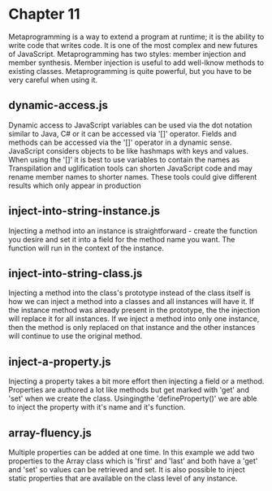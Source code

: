 # Chapter 11
Metaprogramming is a way to extend a program at runtime; it is the ability to write code that writes code. It is one of the most complex and new futures of JavaScript. Metaprogramming has two styles: member injection and member synthesis. Member injection is useful to add well-lknow methods to existing classes. Metaprogramming is quite powerful, but you have to be very careful when using it.

## dynamic-access.js
Dynamic access to JavaScript variables can be used via the dot notation similar to Java, C# or it can be accessed via '[]' operator. Fields and methods can be accessed via the '[]' operator in a dynamic sense. JavaScript considers objects to be like hashmaps with keys and values. When using the '[]' it is best to use variables to contain the names as Transpilation and uglification tools can shorten JavaScript code and may rename member names to shorter names. These tools could give different results which only appear in production

## inject-into-string-instance.js
Injecting a method into an instance is straightforward - create the function you desire and set it into a field for the method name you want. The function will run in the context of the instance.

## inject-into-string-class.js
Injecting a method into the class's prototype instead of the class itself is how we can inject a method into a classes and all instances will have it. If the instance method was already present in the prototype, the the injection will replace it for all instances. If we inject a method into only one instance, then the method is only replaced on that instance and the other instances will continue to use the original method.

## inject-a-property.js
Injecting a property takes a bit more effort then injecting a field or a method. Properties are authored a lot like methods but get marked with 'get' and 'set' when we create the class. Usingingthe 'defineProperty()' we are able to inject the property with it's name and it's function.

## array-fluency.js
Multiple properties can be added at one time. In this example we add two properties to the Array class which is 'first' and 'last' and both have a 'get' and 'set' so values can be retrieved and set. It is also possible to inject static properties that are available on the class level of any instance.
